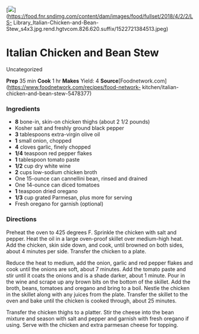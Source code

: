 ﻿

[![](../Images/8e65f09c-cbc0-40ef-8fba-74d36bf3374d.jpg)](https://food.fnr.sndimg.com/content/dam/images/food/fullset/2018/4/2/2/LS-
Library_Italian-Chicken-and-Bean-
Stew_s4x3.jpg.rend.hgtvcom.826.620.suffix/1522721384513.jpeg)

#  Italian Chicken and Bean Stew

Uncategorized

 **Prep** 35 min **Cook** 1 hr **Makes** Yield: 4
**Source**[Foodnetwork.com](https://www.foodnetwork.com/recipes/food-network-
kitchen/italian-chicken-and-bean-stew-5478377)

###  Ingredients

  * **8** bone-in, skin-on chicken thighs (about 2 1/2 pounds)
  * Kosher salt and freshly ground black pepper
  *  **3** tablespoons extra-virgin olive oil
  *  **1** small onion, chopped
  *  **4** cloves garlic, finely chopped
  *  **1/4** teaspoon red pepper flakes
  *  **1** tablespoon tomato paste
  *  **1/2** cup dry white wine
  *  **2** cups low-sodium chicken broth
  * One 15-ounce can cannellini bean, rinsed and drained
  * One 14-ounce can diced tomatoes
  *  **1** teaspoon dried oregano
  *  **1/3** cup grated Parmesan, plus more for serving
  * Fresh oregano for garnish (optional)

###  Directions

Preheat the oven to 425 degrees F. Sprinkle the chicken with salt and pepper.
Heat the oil in a large oven-proof skillet over medium-high heat. Add the
chicken, skin side down, and cook, until browned on both sides, about 4
minutes per side. Transfer the chicken to a plate.

Reduce the heat to medium, add the onion, garlic and red pepper flakes and
cook until the onions are soft, about 7 minutes. Add the tomato paste and stir
until it coats the onions and is a shade darker, about 1 minute. Pour in the
wine and scrape up any brown bits on the bottom of the skillet. Add the broth,
beans, tomatoes and oregano and bring to a boil. Nestle the chicken in the
skillet along with any juices from the plate. Transfer the skillet to the oven
and bake until the chicken is cooked through, about 25 minutes.

Transfer the chicken thighs to a platter. Stir the cheese into the bean
mixture and season with salt and pepper and garnish with fresh oregano if
using. Serve with the chicken and extra parmesan cheese for topping.

